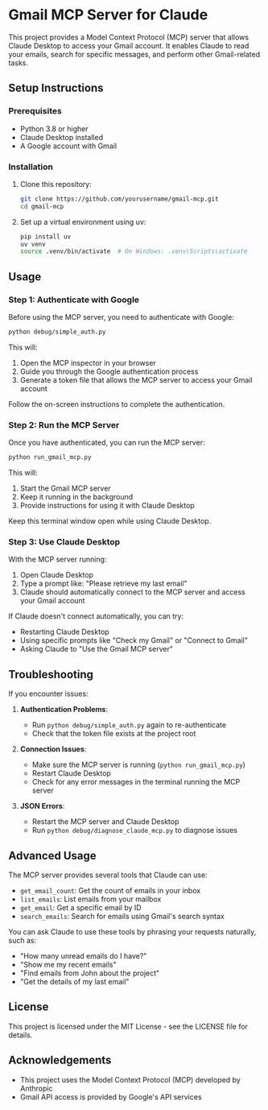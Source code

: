 # Gmail MCP Server for Claude

This project provides a Model Context Protocol (MCP) server that allows Claude Desktop to access your Gmail account. It enables Claude to read your emails, search for specific messages, and perform other Gmail-related tasks.

## Setup Instructions

### Prerequisites

- Python 3.8 or higher
- Claude Desktop installed
- A Google account with Gmail

### Installation

1. Clone this repository:
   ```bash
   git clone https://github.com/yourusername/gmail-mcp.git
   cd gmail-mcp
   ```

2. Set up a virtual environment using uv:
   ```bash
   pip install uv
   uv venv
   source .venv/bin/activate  # On Windows: .venv\Scripts\activate
   ```

## Usage

### Step 1: Authenticate with Google

Before using the MCP server, you need to authenticate with Google:

```bash
python debug/simple_auth.py
```

This will:
1. Open the MCP inspector in your browser
2. Guide you through the Google authentication process
3. Generate a token file that allows the MCP server to access your Gmail account

Follow the on-screen instructions to complete the authentication.

### Step 2: Run the MCP Server

Once you have authenticated, you can run the MCP server:

```bash
python run_gmail_mcp.py
```

This will:
1. Start the Gmail MCP server
2. Keep it running in the background
3. Provide instructions for using it with Claude Desktop

Keep this terminal window open while using Claude Desktop.

### Step 3: Use Claude Desktop

With the MCP server running:
1. Open Claude Desktop
2. Type a prompt like: "Please retrieve my last email"
3. Claude should automatically connect to the MCP server and access your Gmail account

If Claude doesn't connect automatically, you can try:
- Restarting Claude Desktop
- Using specific prompts like "Check my Gmail" or "Connect to Gmail"
- Asking Claude to "Use the Gmail MCP server"

## Troubleshooting

If you encounter issues:

1. **Authentication Problems**:
   - Run `python debug/simple_auth.py` again to re-authenticate
   - Check that the token file exists at the project root

2. **Connection Issues**:
   - Make sure the MCP server is running (`python run_gmail_mcp.py`)
   - Restart Claude Desktop
   - Check for any error messages in the terminal running the MCP server

3. **JSON Errors**:
   - Restart the MCP server and Claude Desktop
   - Run `python debug/diagnose_claude_mcp.py` to diagnose issues

## Advanced Usage

The MCP server provides several tools that Claude can use:

- `get_email_count`: Get the count of emails in your inbox
- `list_emails`: List emails from your mailbox
- `get_email`: Get a specific email by ID
- `search_emails`: Search for emails using Gmail's search syntax

You can ask Claude to use these tools by phrasing your requests naturally, such as:
- "How many unread emails do I have?"
- "Show me my recent emails"
- "Find emails from John about the project"
- "Get the details of my last email"

## License

This project is licensed under the MIT License - see the LICENSE file for details.

## Acknowledgements

- This project uses the Model Context Protocol (MCP) developed by Anthropic
- Gmail API access is provided by Google's API services

